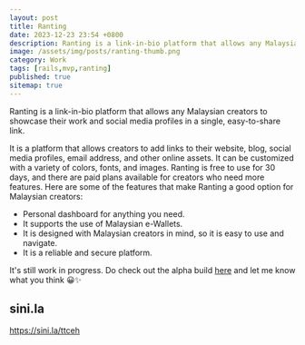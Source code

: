 ```yaml
---
layout: post
title: Ranting
date: 2023-12-23 23:54 +0800
description: Ranting is a link-in-bio platform that allows any Malaysian creators to showcase their work and social media profiles in a single, easy-to-share link.
image: /assets/img/posts/ranting-thumb.png
category: Work
tags: [rails,mvp,ranting]
published: true
sitemap: true
---
```

Ranting is a link-in-bio platform that allows any Malaysian creators to showcase their work and social media profiles in a single, easy-to-share link. 
      
It is a platform that allows creators to add links to their website, blog, social media profiles, email address, and other online assets. It can be customized with a variety of colors, fonts, and images. Ranting is free to use for 30 days, and there are paid plans available for creators who need more features.
Here are some of the features that make Ranting a good option for Malaysian creators:
<ul>
  <li>Personal dashboard for anything you need.</li>
  <li>It supports the use of Malaysian e-Wallets.</li>
  <li>It is designed with Malaysian creators in mind, so it is easy to use and navigate.</li>
  <li>It is a reliable and secure platform.</li>
</ul>

It's still work in progress. Do check out the alpha build [here](https://ranting-mvp.onrender.com) and let me know what you think 😀✨

## sini.la

https://sini.la/ttceh
